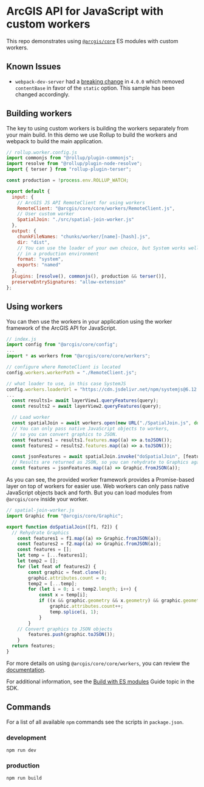 # ArcGIS API for JavaScript with custom workers

This repo demonstrates using [`@arcgis/core`](https://www.npmjs.com/package/@arcgis/core) ES modules with custom workers.

## Known Issues
- `webpack-dev-server` had a [breaking change](https://github.com/webpack/webpack-dev-server/blob/master/CHANGELOG.md#-breaking-changes-4) in `4.0.0` which removed `contentBase` in favor of the `static` option. This sample has been changed accordingly.

## Building workers

The key to using custom workers is building the workers separately from your main build. In this demo we use Rollup to build the workers and webpack to build the main application.

```js
// rollup.worker.config.js
import commonjs from "@rollup/plugin-commonjs";
import resolve from "@rollup/plugin-node-resolve";
import { terser } from "rollup-plugin-terser";

const production = !process.env.ROLLUP_WATCH;

export default {
  input: {
    // ArcGIS JS API RemoteClient for using workers
    RemoteClient: "@arcgis/core/core/workers/RemoteClient.js",
    // User custom worker
    SpatialJoin: "./src/spatial-join-worker.js"
  },
  output: {
    chunkFileNames: "chunks/worker/[name]-[hash].js",
    dir: "dist",
    // You can use the loader of your own choice, but System works well
    // in a production environment
    format: "system",
    exports: "named"
  },
  plugins: [resolve(), commonjs(), production && terser()],
  preserveEntrySignatures: "allow-extension"
};
```

## Using workers

You can then use the workers in your application using the worker framework of the ArcGIS API for JavaScript.

```js
// index.js
import config from "@arcgis/core/config";
...
import * as workers from "@arcgis/core/core/workers";

// configure where RemoteClient is located
config.workers.workerPath = "./RemoteClient.js";

// what loader to use, in this case SystemJS
config.workers.loaderUrl = "https://cdn.jsdelivr.net/npm/systemjs@6.12.1/dist/s.min.js";
...
  const results1= await layerView1.queryFeatures(query);
  const results2 = await layerView2.queryFeatures(query);

  // Load worker
  const spatialJoin = await workers.open(new URL("./SpatialJoin.js", document.baseURI).href);
  // You can only pass native JavaScript objects to workers,
  // so you can convert graphics to JSON.
  const features1 = results1.features.map((a) => a.toJSON());
  const features2 = results2.features.map((a) => a.toJSON());

  const jsonFeatures = await spatialJoin.invoke("doSpatialJoin", [features1, features2]);
  // Results are returned as JSON, so you can rehydrate to Graphics again
  const features = jsonFeatures.map((a) => Graphic.fromJSON(a));
```

As you can see, the provided worker framework provides a Promise-based layer on top of workers for easier use. Web workers can only pass native JavaScript objects back and forth. But you can load modules from `@arcgis/core` inside your worker.

```js
// spatial-join-worker.js
import Graphic from "@arcgis/core/Graphic";

export function doSpatialJoin([f1, f2]) {
  // Rehydrate Graphics
	const features1 = f1.map((a) => Graphic.fromJSON(a));
	const features2 = f2.map((a) => Graphic.fromJSON(a));
	const features = [];
	let temp = [...features1];
	let temp2 = [];
	for (let feat of features2) {
		const graphic = feat.clone();
		graphic.attributes.count = 0;
		temp2 = [...temp];
		for (let i = 0; i < temp2.length; i++) {
			const x = temp[i];
			if ((x && graphic.geometry && x.geometry) && graphic.geometry.contains(x.geometry)) {
				graphic.attributes.count++;
				temp.splice(i, 1);
			}
		}
    // Convert graphics to JSON objects
		features.push(graphic.toJSON());
	}
  return features;
}

```

For more details on using `@arcgis/core/core/workers`, you can review the [documentation](https://developers.arcgis.com/javascript/latest/api-reference/esri-core-workers.html).

For additional information, see the [Build with ES modules](https://developers.arcgis.com/javascript/latest/es-modules/) Guide topic in the SDK.

## Commands

For a list of all available `npm` commands see the scripts in `package.json`. 

### development

```
npm run dev
```

### production

```
npm run build
```
